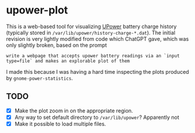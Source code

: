 # upower-plot

This is a web-based tool for visualizing [UPower](https://upower.freedesktop.org/) battery charge history (typically stored in `/var/lib/upower/history-charge-*.dat`). The initial revision is very lightly modified from code which ChatGPT gave, which was only slightly broken, based on the prompt

```
write a webpage that accepts upower battery readings via an `input type=file` and makes an explorable plot of them
```

I made this because I was having a hard time inspecting the plots produced by `gnome-power-statistics`.

## TODO

* [x] Make the plot zoom in on the appropriate region.
* [x] Any way to set default directory to `/var/lib/upower`? Apparently not
* [x] Make it possible to load multiple files.
